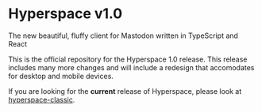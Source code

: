 # Hyperspace v1.0

The new beautiful, fluffy client for Mastodon written in TypeScript and React

This is the official repository for the Hyperspace 1.0 release. This release includes many more changes and will include a redesign that accomodates for desktop and mobile devices.

If you are looking for the **current** release of Hyperspace, please look at [hyperspace-classic](https://github.com/hyperspacedev/hyperspace-classic).

